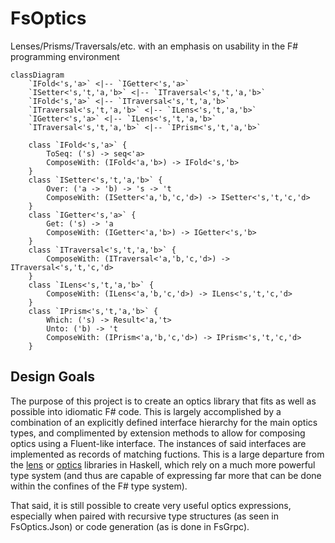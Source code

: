 # FsOptics
Lenses/Prisms/Traversals/etc. with an emphasis on usability in the F# programming environment


```mermaid
classDiagram
    `IFold<'s,'a>` <|-- `IGetter<'s,'a>`
    `ISetter<'s,'t,'a,'b>` <|-- `ITraversal<'s,'t,'a,'b>`
    `IFold<'s,'a>` <|-- `ITraversal<'s,'t,'a,'b>`
    `ITraversal<'s,'t,'a,'b>` <|-- `ILens<'s,'t,'a,'b>`
    `IGetter<'s,'a>` <|-- `ILens<'s,'t,'a,'b>`
    `ITraversal<'s,'t,'a,'b>` <|-- `IPrism<'s,'t,'a,'b>`
    
    class `IFold<'s,'a>` {
        ToSeq: ('s) -> seq<'a>
        ComposeWith: (IFold<'a,'b>) -> IFold<'s,'b>
    }
    class `ISetter<'s,'t,'a,'b>` {
        Over: ('a -> 'b) -> 's -> 't
        ComposeWith: (ISetter<'a,'b,'c,'d>) -> ISetter<'s,'t,'c,'d>
    }
    class `IGetter<'s,'a>` {
        Get: ('s) -> 'a
        ComposeWith: (IGetter<'a,'b>) -> IGetter<'s,'b>
    }
    class `ITraversal<'s,'t,'a,'b>` {
        ComposeWith: (ITraversal<'a,'b,'c,'d>) -> ITraversal<'s,'t,'c,'d>
    }
    class `ILens<'s,'t,'a,'b>` {
        ComposeWith: (ILens<'a,'b,'c,'d>) -> ILens<'s,'t,'c,'d>
    }
    class `IPrism<'s,'t,'a,'b>` {
        Which: ('s) -> Result<'a,'t>
        Unto: ('b) -> 't
        ComposeWith: (IPrism<'a,'b,'c,'d>) -> IPrism<'s,'t,'c,'d>
    }
```

## Design Goals
The purpose of this project is to create an optics library that fits as well as possible into idiomatic F# code.  This is largely accomplished by a combination of an explicitly defined interface hierarchy for the main optics types, and complimented by extension methods to allow for composing optics using a Fluent-like interface.  The instances of said interfaces are implemented as records of matching fuctions.  This is a large departure from the [lens](https://hackage.haskell.org/package/lens) or [optics](https://github.com/well-typed/optics) libraries in Haskell, which rely on a much more powerful type system (and thus are capable of expressing far more that can be done within the confines of the F# type system).

That said, it is still possible to create very useful optics expressions, especially when paired with recursive type structures (as seen in FsOptics.Json) or code generation (as is done in FsGrpc). 

